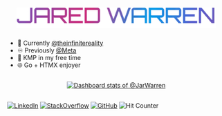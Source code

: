 <h1 align="center">
  <img src="https://raw.githubusercontent.com/jarwarren/jarwarren/master/name.gif" alt="Jared Warren" />
</h1>

- 📱 Currently [@theinfinitereality](https://github.com/theinfinitereality)
- ♾️ Previously [@Meta](https://github.com/facebook)
- 🧬 KMP in my free time
- 🌐 Go + HTMX enjoyer
##
<a href="https://next.ossinsight.io/widgets/official/compose-user-dashboard-stats?user_id=43893126" target="_blank" style="display: block" align="center">
  <picture>
    <source media="(prefers-color-scheme: dark)" srcset="https://next.ossinsight.io/widgets/official/compose-user-dashboard-stats/thumbnail.png?user_id=43893126&image_size=auto&color_scheme=dark" width="771" height="auto">
    <img alt="Dashboard stats of @JarWarren" src="https://next.ossinsight.io/widgets/official/compose-user-dashboard-stats/thumbnail.png?user_id=43893126&image_size=auto&color_scheme=light" width="771" height="auto">
  </picture>
</a>

##
<a href="https://www.linkedin.com/in/jarwarren/" target="_blank"><img alt="LinkedIn" src="https://img.shields.io/badge/JarWarren-0077B5?logo=linkedin&logoColor=white"/></a>
<a href="https://stackoverflow.com/users/11619868/jarwarren" target="_blank"><img alt="StackOverflow" src="https://img.shields.io/badge/JarWarren-FE7A16?logo=stack-overflow&logoColor=white"/></a>
<a href="https://github.com/JarWarren" target="_blank"><img alt="GitHub" src="https://img.shields.io/badge/JarWarren-100000?logo=github&logoColor=white" /></a>
<img src="https://hits.seeyoufarm.com/api/count/incr/badge.svg?url=https%3A%2F%2Fgithub.com%2Fjarwarren1212%2Fhit-counter" alt="Hit Counter" />
<!-- <h4 align="center">
  <a href="https://jarwarren.github.io">jarwarren.github.io</a>
</h4> -->
